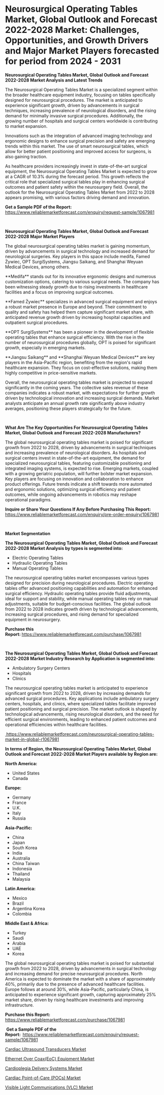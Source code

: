 <p><h1>Neurosurgical Operating Tables Market, Global Outlook and Forecast 2022-2028 Market: Challenges, Opportunities, and Growth Drivers and Major Market Players forecasted for period from 2024 - 2031</h1></p><p><strong>Neurosurgical Operating Tables Market, Global Outlook and Forecast 2022-2028 Market Analysis and Latest Trends</strong></p>
<p><p>The Neurosurgical Operating Tables Market is a specialized segment within the broader healthcare equipment industry, focusing on tables specifically designed for neurosurgical procedures. The market is anticipated to experience significant growth, driven by advancements in surgical techniques, increasing prevalence of neurological disorders, and the rising demand for minimally invasive surgical procedures. Additionally, the growing number of hospitals and surgical centers worldwide is contributing to market expansion.</p><p>Innovations such as the integration of advanced imaging technology and ergonomic designs to enhance surgical precision and safety are emerging trends within this market. The use of smart neurosurgical tables, which allow for better patient positioning and improved access for surgeons, is also gaining traction. </p><p>As healthcare providers increasingly invest in state-of-the-art surgical equipment, the Neurosurgical Operating Tables Market is expected to grow at a CAGR of 10.3% during the forecast period. This growth reflects the critical role that specialized surgical tables play in enhancing surgical outcomes and patient safety within the neurosurgery field. Overall, the outlook for the Neurosurgical Operating Tables Market from 2022 to 2028 appears promising, with various factors driving demand and innovation.</p></p>
<p><strong>Get a Sample PDF of the Report:&nbsp;</strong> <a href="https://www.reliablemarketforecast.com/enquiry/request-sample/1067981?utm_campaign=1129&utm_medium=2&utm_source=Github&utm_content=ia&utm_term=11102024&utm_id=neurosurgical-operating-tables-market-global-outlook-and-forecast-2022-2028">https://www.reliablemarketforecast.com/enquiry/request-sample/1067981</a></p>
<p>&nbsp;</p>
<p><strong>Neurosurgical Operating Tables Market, Global Outlook and Forecast 2022-2028 Major Market Players</strong></p>
<p><p>The global neurosurgical operating tables market is gaining momentum, driven by advancements in surgical technology and increased demand for neurological surgeries. Key players in this space include medifa, Famed Żywiec, OPT SurgiSystems, Jiangsu Saikang, and Shanghai Weyuan Medical Devices, among others.</p><p>**Medifa** stands out for its innovative ergonomic designs and numerous customization options, catering to various surgical needs. The company has been witnessing steady growth due to rising investments in healthcare facilities and a focus on improving surgical outcomes.</p><p>**Famed Żywiec** specializes in advanced surgical equipment and enjoys a robust market presence in Europe and beyond. Their commitment to quality and safety has helped them capture significant market share, with anticipated revenue growth driven by increasing hospital capacities and outpatient surgical procedures.</p><p>**OPT SurgiSystems** has been a pioneer in the development of flexible operating tables that enhance surgical efficiency. With the rise in the number of neurosurgical procedures globally, OPT is poised for significant growth, especially in emerging markets. </p><p>**Jiangsu Saikang** and **Shanghai Weyuan Medical Devices** are key players in the Asia-Pacific region, benefiting from the region's rapid healthcare expansion. They focus on cost-effective solutions, making them highly competitive in price-sensitive markets.</p><p>Overall, the neurosurgical operating tables market is projected to expand significantly in the coming years. The collective sales revenue of these companies indicates a robust market, with expectations for further growth driven by technological innovation and increasing surgical demands. Market analysts anticipate an annual growth rate significantly above industry averages, positioning these players strategically for the future.</p></p>
<p>&nbsp;</p>
<p><strong>What Are The Key Opportunities For Neurosurgical Operating Tables Market, Global Outlook and Forecast 2022-2028 Manufacturers?</strong></p>
<p><p>The global neurosurgical operating tables market is poised for significant growth from 2022 to 2028, driven by advancements in surgical techniques and increasing prevalence of neurological disorders. As hospitals and surgical centers invest in state-of-the-art equipment, the demand for specialized neurosurgical tables, featuring customizable positioning and integrated imaging systems, is expected to rise. Emerging markets, coupled with a growing geriatric population, will further bolster market expansion. Key players are focusing on innovation and collaboration to enhance product offerings. Future trends indicate a shift towards more automated and ergonomic solutions, optimizing surgical efficiency and patient outcomes, while ongoing advancements in robotics may reshape operational paradigms.</p></p>
<p><strong>Inquire or Share Your Questions If Any Before Purchasing This Report:</strong> <a href="https://www.reliablemarketforecast.com/enquiry/pre-order-enquiry/1067981?utm_campaign=1129&utm_medium=2&utm_source=Github&utm_content=ia&utm_term=11102024&utm_id=neurosurgical-operating-tables-market-global-outlook-and-forecast-2022-2028">https://www.reliablemarketforecast.com/enquiry/pre-order-enquiry/1067981</a></p>
<p>&nbsp;</p>
<p><strong>Market Segmentation</strong></p>
<p><strong>The Neurosurgical Operating Tables Market, Global Outlook and Forecast 2022-2028 Market Analysis by types is segmented into:</strong></p>
<p><ul><li>Electric Operating Tables</li><li>Hydraulic Operating Tables</li><li>Manual Operating Tables</li></ul></p>
<p><p>The neurosurgical operating tables market encompasses various types designed for precision during neurological procedures. Electric operating tables offer advanced positioning capabilities and automation for enhanced surgical efficiency. Hydraulic operating tables provide fluid adjustments, ideal for support and stability, while manual operating tables rely on manual adjustments, suitable for budget-conscious facilities. The global outlook from 2022 to 2028 indicates growth driven by technological advancements, increasing surgical procedures, and rising demand for specialized equipment in neurosurgery.</p></p>
<p><strong>Purchase this Report:&nbsp;</strong><a href="https://www.reliablemarketforecast.com/purchase/1067981?utm_campaign=1129&utm_medium=2&utm_source=Github&utm_content=ia&utm_term=11102024&utm_id=neurosurgical-operating-tables-market-global-outlook-and-forecast-2022-2028">https://www.reliablemarketforecast.com/purchase/1067981</a></p>
<p>&nbsp;</p>
<p><strong>The Neurosurgical Operating Tables Market, Global Outlook and Forecast 2022-2028 Market Industry Research by Application is segmented into:</strong></p>
<p><ul><li>Ambulatory Surgery Centers</li><li>Hospitals</li><li>Clinics</li></ul></p>
<p><p>The neurosurgical operating tables market is anticipated to experience significant growth from 2022 to 2028, driven by increasing demands for advanced surgical procedures. Key applications include ambulatory surgery centers, hospitals, and clinics, where specialized tables facilitate improved patient positioning and surgical precision. The market outlook is shaped by technological advancements, rising neurological disorders, and the need for efficient surgical environments, leading to enhanced patient outcomes and operational efficiencies within healthcare facilities.</p></p>
<p><a href="https://www.reliablemarketforecast.com/neurosurgical-operating-tables-market-in-global-r1067981?utm_campaign=1129&utm_medium=2&utm_source=Github&utm_content=ia&utm_term=11102024&utm_id=neurosurgical-operating-tables-market-global-outlook-and-forecast-2022-2028">&nbsp;https://www.reliablemarketforecast.com/neurosurgical-operating-tables-market-in-global-r1067981</a></p>
<p><strong>In terms of Region, the Neurosurgical Operating Tables Market, Global Outlook and Forecast 2022-2028 Market Players available by Region are:</strong></p>
<p>
    <p> <strong> North America: </strong>
        <ul>
            <li>United States</li>
            <li>Canada</li>
        </ul>
        </p> 
    <p> <strong> Europe: </strong>
        <ul>
            <li>Germany</li>
            <li>France</li>
            <li>U.K.</li>
            <li>Italy</li>
            <li>Russia</li>
        </ul>
        </p> 
    <p> <strong> Asia-Pacific: </strong>
        <ul>
            <li>China</li>
            <li>Japan</li>
            <li>South Korea</li>
            <li>India</li>
            <li>Australia</li>
            <li>China Taiwan</li>
            <li>Indonesia</li>
            <li>Thailand</li>
            <li>Malaysia</li>
        </ul>
        </p> 
    <p> <strong> Latin America: </strong>
        <ul>
            <li>Mexico</li>
            <li>Brazil</li>
            <li>Argentina Korea</li>
            <li>Colombia</li>
        </ul>
        </p> 
    <p> <strong> Middle East & Africa: </strong>
        <ul>
            <li>Turkey</li>
            <li>Saudi</li>
            <li>Arabia</li>
            <li>UAE</li>
            <li>Korea</li>
        </ul>
    </p>
    </p>
<p><p>The global neurosurgical operating tables market is poised for substantial growth from 2022 to 2028, driven by advancements in surgical technology and increasing demand for precise neurosurgical procedures. North America is expected to dominate the market with a share of approximately 40%, primarily due to the presence of advanced healthcare facilities. Europe follows at around 30%, while Asia-Pacific, particularly China, is anticipated to experience significant growth, capturing approximately 25% market share, driven by rising healthcare investments and improving infrastructure.</p></p>
<p><strong>Purchase this Report: </strong><a href="https://www.reliablemarketforecast.com/purchase/1067981?utm_campaign=1129&utm_medium=2&utm_source=Github&utm_content=ia&utm_term=11102024&utm_id=neurosurgical-operating-tables-market-global-outlook-and-forecast-2022-2028">https://www.reliablemarketforecast.com/purchase/1067981</a></p>
<p>&nbsp;<strong>Get a Sample PDF of the Report:&nbsp;&nbsp;</strong><a href="https://www.reliablemarketforecast.com/enquiry/request-sample/1067981?utm_campaign=1129&utm_medium=2&utm_source=Github&utm_content=ia&utm_term=11102024&utm_id=neurosurgical-operating-tables-market-global-outlook-and-forecast-2022-2028">https://www.reliablemarketforecast.com/enquiry/request-sample/1067981</a></p>
<p><strong></strong></p>
<p><p><a href="https://www.linkedin.com/pulse/cardiac-ultrasound-transducers-market-industry-trends-forecast-1setf?utm_campaign=1129&utm_medium=2&utm_source=Github&utm_content=ia&utm_term=11102024&utm_id=neurosurgical-operating-tables-market-global-outlook-and-forecast-2022-2028">Cardiac Ultrasound Transducers Market</a></p><p><a href="https://issuu.com/reportprime-2/docs/ethernet-over-coaxeoc-equipment-mar_8b8e5939ab1452?utm_campaign=1129&utm_medium=2&utm_source=Github&utm_content=ia&utm_term=11102024&utm_id=neurosurgical-operating-tables-market-global-outlook-and-forecast-2022-2028">Ethernet Over Coax(EoC) Equipment Market</a></p><p><a href="https://www.linkedin.com/pulse/market-forecast-global-cardioplegia-delivery-systems-trends-7ybwf?utm_campaign=1129&utm_medium=2&utm_source=Github&utm_content=ia&utm_term=11102024&utm_id=neurosurgical-operating-tables-market-global-outlook-and-forecast-2022-2028">Cardioplegia Delivery Systems Market</a></p><p><a href="https://www.linkedin.com/pulse/navigating-global-cardiac-point-of-care-pocs-market-from-trends-rdbpf?utm_campaign=1129&utm_medium=2&utm_source=Github&utm_content=ia&utm_term=11102024&utm_id=neurosurgical-operating-tables-market-global-outlook-and-forecast-2022-2028">Cardiac Point-of-Care (POCs) Market</a></p><p><a href="https://issuu.com/reportprime-2/docs/visible-light-communications-vlc-ma_813e7ca12fcbaa?utm_campaign=1129&utm_medium=2&utm_source=Github&utm_content=ia&utm_term=11102024&utm_id=neurosurgical-operating-tables-market-global-outlook-and-forecast-2022-2028">Visible Light Communications (VLC) Market</a></p></p>
